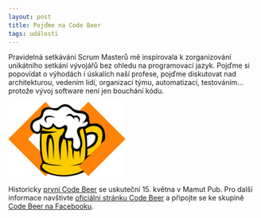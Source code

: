 ```yaml
---
layout: post
title: Pojďme na Code Beer
tags: události
---
```


Pravidelná setkávání Scrum Masterů mě inspirovala k zorganizování unikátního setkání vývojářů
bez ohledu na programovací jazyk. Pojďme si popovídat o výhodách i úskalích naší profese,
pojďme diskutovat nad architekturou, vedením lidí, organizací týmu, automatizací, testováním...
protože vývoj software není jen bouchání kódu.

![Code Beer](/assets/code-beer-small.png)

Historicky [první Code Beer](https://www.facebook.com/events/1667249193389168/) se uskuteční 15. května v Mamut Pub.
Pro další informace navštivte [oficiální stránku Code Beer](https://codebeer.cz/) a připojte se
ke skupině [Code Beer na Facebooku](https://www.facebook.com/groups/free.code.beer/).
